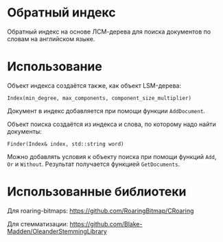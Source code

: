 # Обратный индекс

Обратный индекс на основе ЛСМ-дерева для поиска документов по словам на английском языке.

# Использование

Объект индекса создаётся также, как объект LSM-дерева:

```
Index(min_degree, max_components, component_size_multiplier)
```

Документ в индекс добавляется при помощи функции ```AddDocument```.

Объект поиска создаётся из индекса и слова, по которому надо найти документы:

```
Finder(Index& index, std::string word)
```

Можно добавлять условия к объекту поиска при помощи функций ```Add```, ```Or``` и ```Without```.
Результат получается функцией ```GetDocuments```.

# Использованные библиотеки

Для roaring-bitmaps: https://github.com/RoaringBitmap/CRoaring

Для стемматизации: https://github.com/Blake-Madden/OleanderStemmingLibrary
